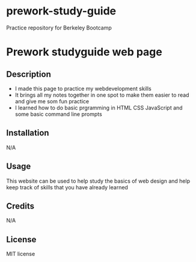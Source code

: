# prework-study-guide
Practice repository for Berkeley Bootcamp

# Prework studyguide web page

## Description


- I made this page to practice my webdevelopment skills
- It brings all my notes together in one spot to make them easier to read and give me som fun practice
- I learned how to do basic prgramming in HTML CSS JavaScript and some basic command line prompts



## Installation

N/A

## Usage

This website can be used to help study the basics of web design and help keep track of skills that you have already learned

## Credits

N/A

## License

MIT license

